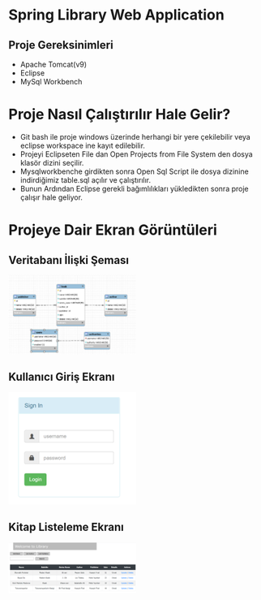 # Spring Library Web Application

## Proje Gereksinimleri
- Apache Tomcat(v9)
- Eclipse
- MySql Workbench

# Proje Nasıl Çalıştırılır Hale Gelir?
- Git bash ile proje windows üzerinde herhangi bir yere çekilebilir veya eclipse workspace ine kayıt edilebilir.
- Projeyi Eclipseten File dan Open Projects from File System den dosya klasör dizini seçilir.
- Mysqlworkbenche girdikten sonra Open Sql Script ile dosya dizinine indirdiğimiz table.sql açılır ve çalıştırılır.
- Bunun Ardından Eclipse gerekli bağımlılıkları yükledikten sonra proje çalışır hale geliyor.

# Projeye Dair Ekran Görüntüleri

## Veritabanı İlişki Şeması

<img src="https://github.com/frat57/Library-Spring-Web-Application/blob/master/image/mysql.PNG" width="50%" height="50%">

## Kullanıcı Giriş Ekranı

<img src="https://github.com/frat57/Library-Spring-Web-Application/blob/master/image/LoginEkrani.PNG" width="50%" height="50%">

## Kitap Listeleme Ekranı

<img src="https://github.com/frat57/Library-Spring-Web-Application/blob/master/image/Kitap Listesi Ekrani.PNG" width="50%" height="50%">
